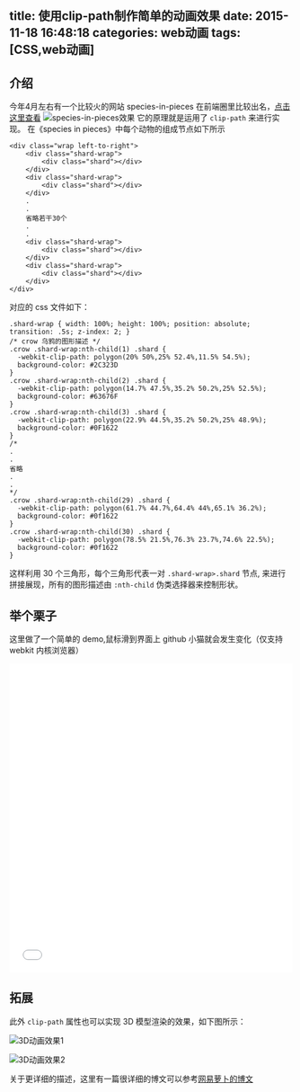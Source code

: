 title: 使用clip-path制作简单的动画效果
date: 2015-11-18 16:48:18
categories: web动画
tags: [CSS,web动画]
---

## 介绍
今年4月左右有一个比较火的网站 species-in-pieces 在前端圈里比较出名，[点击这里查看](http://species-in-pieces.com/#)
![species-in-pieces效果](http://qcyoung.qiniudn.com/qcyoung/使用clip-path制作简单的动画效果/poster-detail-2.png)
它的原理就是运用了 `clip-path` 来进行实现。
在《species in pieces》中每个动物的组成节点如下所示

```
<div class="wrap left-to-right">
    <div class="shard-wrap">
        <div class="shard"></div>
    </div>
    <div class="shard-wrap">
        <div class="shard"></div>
    </div>
    .
    .
    省略若干30个
    .
    .
    <div class="shard-wrap">
        <div class="shard"></div>
    </div>
    <div class="shard-wrap">
        <div class="shard"></div>
    </div>
</div>
```

对应的 css 文件如下：

```
.shard-wrap { width: 100%; height: 100%; position: absolute; transition: .5s; z-index: 2; }
/* crow 乌鸦的图形描述 */
.crow .shard-wrap:nth-child(1) .shard {
  -webkit-clip-path: polygon(20% 50%,25% 52.4%,11.5% 54.5%);
  background-color: #2C323D
}
.crow .shard-wrap:nth-child(2) .shard {
  -webkit-clip-path: polygon(14.7% 47.5%,35.2% 50.2%,25% 52.5%);
  background-color: #63676F
}
.crow .shard-wrap:nth-child(3) .shard {
  -webkit-clip-path: polygon(22.9% 44.5%,35.2% 50.2%,25% 48.9%);
  background-color: #0F1622
}
/*
.
.
省略
.
.
*/
.crow .shard-wrap:nth-child(29) .shard {
  -webkit-clip-path: polygon(61.7% 44.7%,64.4% 44%,65.1% 36.2%);
  background-color: #0f1622
}
.crow .shard-wrap:nth-child(30) .shard {
  -webkit-clip-path: polygon(78.5% 21.5%,76.3% 23.7%,74.6% 22.5%);
  background-color: #0f1622
}
```

这样利用 30 个三角形，每个三角形代表一对 `.shard-wrap>.shard` 节点, 来进行拼接展现，所有的图形描述由 `:nth-child` 伪类选择器来控制形状。

## 举个栗子
这里做了一个简单的 demo,鼠标滑到界面上 github 小猫就会发生变化（仅支持 webkit 内核浏览器）

<iframe src="/project/clip-path.html" width="100%" height="550px" id="framedemo" frameborder="0" scrolling="no"></iframe>

## 拓展

此外 `clip-path` 属性也可以实现 3D 模型渲染的效果，如下图所示：

![3D动画效果1](http://qcyoung.qiniudn.com/qcyoung/使用clip-path制作简单的动画效果/snapshot.gif)

![3D动画效果2](http://qcyoung.qiniudn.com/qcyoung/使用clip-path制作简单的动画效果/6252205cgw1eqmyg50fsjg208e0a44mf.gif)

关于更详细的描述，这里有一篇很详细的博文可以参考[网易萝卜的博文](http://leeluolee.github.io/2015/04/01/render-3d-use-clip-path/)

<script>
  var width = $("#framedemo").width();
  $("#framedemo").height(width*0.77)
</script>